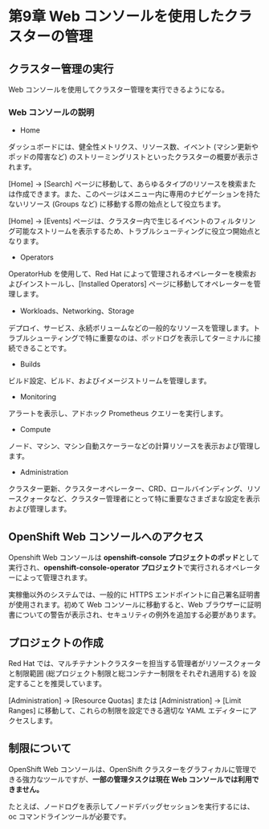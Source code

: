 # 第9章 Web コンソールを使用したクラスターの管理

## クラスター管理の実行

Web コンソールを使用してクラスター管理を実行できるようになる。

### Web コンソールの説明

- Home

ダッシュボードには、健全性メトリクス、リソース数、イベント (マシン更新やポッドの障害など) のストリーミングリストといったクラスターの概要が表示されます。

[Home] → [Search] ページに移動して、あらゆるタイプのリソースを検索または作成できます。また、このページはメニュー内に専用のナビゲーションを持たないリソース (Groups など) に移動する際の始点として役立ちます。

[Home] → [Events] ページは、クラスター内で生じるイベントのフィルタリング可能なストリームを表示するため、トラブルシューティングに役立つ開始点となります。 


- Operators

OperatorHub を使用して、Red Hat によって管理されるオペレーターを検索およびインストールし、[Installed Operators] ページに移動してオペレーターを管理します。 


- Workloads、Networking、Storage

デプロイ、サービス、永続ボリュームなどの一般的なリソースを管理します。トラブルシューティングで特に重要なのは、ポッドログを表示してターミナルに接続できることです。 


- Builds

ビルド設定、ビルド、およびイメージストリームを管理します。 


- Monitoring

アラートを表示し、アドホック Prometheus クエリーを実行します。 


- Compute

ノード、マシン、マシン自動スケーラーなどの計算リソースを表示および管理します。 


- Administration

クラスター更新、クラスターオペレーター、CRD、ロールバインディング、リソースクォータなど、クラスター管理者にとって特に重要なさまざまな設定を表示および管理します。 


## OpenShift Web コンソールへのアクセス

Openshift Web コンソールは **openshift-console プロジェクトのポッド**として実行され、**openshift-console-operator プロジェクト**で実行されるオペレーターによって管理されます。

実稼働以外のシステムでは、一般的に HTTPS エンドポイントに自己署名証明書が使用されます。初めて Web コンソールに移動すると、Web ブラウザーに証明書についての警告が表示され、セキュリティの例外を追加する必要があります。 


## プロジェクトの作成

Red Hat では、マルチテナントクラスターを担当する管理者がリソースクォータと制限範囲 (総プロジェクト制限と総コンテナー制限をそれぞれ適用する) を設定することを推奨しています。

[Administration] → [Resource Quotas] または [Administration] → [Limit Ranges] に移動して、これらの制限を設定できる適切な YAML エディターにアクセスします。 


## 制限について

OpenShift Web コンソールは、OpenShift クラスターをグラフィカルに管理できる強力なツールですが、**一部の管理タスクは現在 Web コンソールでは利用できません。**

たとえば、ノードログを表示してノードデバッグセッションを実行するには、oc コマンドラインツールが必要です。 
